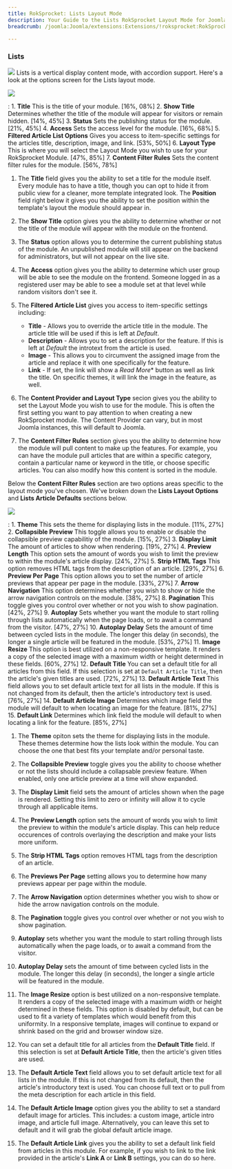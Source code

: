 ```yaml
---
title: RokSprocket: Lists Layout Mode
description: Your Guide to the Lists RokSprocket Layout Mode for Joomla
breadcrumb: /joomla:Joomla/extensions:Extensions/!roksprocket:RokSprocket

---
```


### Lists
![][lists]
Lists is a vertical display content mode, with accordion support. Here's a look at the options screen for the Lists layout mode.

![][lists_1]

:   1. **Title** This is the title of your module. [16%, 08%]
    2. **Show Title** Determines whether the title of the module will appear for visitors or remain hidden. [14%, 45%]
    3. **Status** Sets the publishing status for the module. [21%, 45%]
    4. **Access** Sets the access level for the module. [16%, 68%]
    5. **Filtered Article List Options** Gives you access to item-specific settings for the articles title, description, image, and link. [53%, 50%]
    6. **Layout Type** This is where you will select the Layout Mode you wish to use for your RokSprocket Module. [47%, 85%]
    7. **Content Filter Rules** Sets the content filter rules for the module. [56%, 78%]

1. The **Title** field gives you the ability to set a title for the module itself. Every module has to have a title, though you can opt to hide it from public view for a cleaner, more template integrated look. The **Position** field right below it gives you the ability to set the position within the template's layout the module should appear in.

2. The **Show Title** option gives you the ability to determine whether or not the title of the module will appear with the module on the frontend.

3.  The **Status** option allows you to determine the current publishing status of the module. An unpublished module will still appear on the backend for administrators, but will not appear on the live site.

4. The **Access** option gives you the ability to determine which user group will be able to see the module on the frontend. Someone logged in as a registered user may be able to see a module set at that level while random visitors don't see it.

5. The **Filtered Article List** gives you access to item-specific settings including:

    * **Title** - Allows you to override the article title in the module. The article title will be used if this is left at *Default*.
    * **Description** - Allows you to set a description for the feature. If this is left at *Default* the introtext from the article is used. 
    * **Image** - This allows you to circumvent the assigned image from the article and replace it with one specifically for the feature. 
    * **Link** - If set, the link will show a *Read More** button as well as link the title. On specific themes, it will link the image in the feature, as well.

6. The **Content Provider and Layout Type** secion gives you the ability to set the Layout Mode you wish to use for the module. This is often the first setting you want to pay attention to when creating a new RokSprocket module. The Content Provider can vary, but in most Joomla instances, this will default to Joomla.

7. The **Content Filter Rules** section gives you the ability to determine how the module will pull content to make up the features. For example, you can have the module pull articles that are within a specific category, contain a particular name or keyword in the title, or choose specific articles. You can also modify how this content is sorted in the module.

Below the **Content Filter Rules** section are two options areas specific to the layout mode you've chosen. We've broken down the **Lists Layout Options** and **Lists Article Defaults** sections below.

![][lists_2]

:   1. **Theme** This sets the theme for displaying lists in the module. [11%, 27%]
    2. **Collapsible Preview** This toggle allows you to enable or disable the collapsible preview capabilitiy of the module. [15%, 27%]
    3. **Display Limit** The amount of articles to show when rendering. [19%, 27%]
    4. **Preview Length** This option sets the amount of words you wish to limit the preview to within the module's article display. [24%, 27%]
    5.  **Strip HTML Tags** This option removes HTML tags from the description of an article. [29%, 27%]
    6. **Preview Per Page** This option allows you to set the number of article previews that appear per page in the module. [33%, 27%]
    7. **Arrow Navigation** This option determines whether you wish to show or hide the arrow navigation controls on the module. [38%, 27%]
    8. **Pagination** This toggle gives you control over whether or not you wish to show pagination. [42%, 27%]
    9. **Autoplay** Sets whether you want the module to start rolling through lists automatically when the page loads, or to await a command from the visitor. [47%, 27%]
    10. **Autoplay Delay** Sets the amount of time between cycled lists in the module. The longer this delay (in seconds), the longer a single article will be featured in the module. [53%, 27%]
    11. **Image Resize** This option is best utilized on a non-responsive template. It renders a copy of the selected image with a maximum width or height determined in these fields. [60%, 27%]
    12. **Default Title** You can set a default title for all articles from this field. If this selection is set at `Default Article Title`, then the article's given titles are used. [72%, 27%]
    13. **Default Article Text** This field allows you to set default article text for all lists in the module. If this is not changed from its default, then the article's introductory text is used. [76%, 27%]
    14. **Default Article Image** Determines which image field the module will default to when locating an image for the feature. [81%, 27%]
    15. **Default Link** Determines which link field the module will default to when locating a link for the feature. [85%, 27%]

1.  The **Theme** opiton sets the theme for displaying lists in the module. These themes determine how the lists look within the module. You can choose the one that best fits your template and/or personal taste.

2. The **Collapsible Preview** toggle gives you the ability to choose whether or not the lists should include a collapsable preview feature. When enabled, only one article preview at a time will show expanded.

3.  The **Display Limit** field sets the amount of articles shown when the page is rendered.  Setting this limit to zero or infinity will allow it to cycle through all applicable items.

4. The **Preview Length** option sets the amount of words you wish to limit the preview to within the module's article display. This can help reduce occurences of controls overlaying the description and make your lists more uniform.

5. The **Strip HTML Tags** option removes HTML tags from the description of an article.

6. The **Previews Per Page** setting allows you to determine how many previews appear per page within the module.

7.  The **Arrow Navigation** option determines whether you wish to show or hide the arrow navigation controls on the module.

8.  The **Pagination** toggle gives you control over whether or not you wish to show pagination.

9.  **Autoplay** sets whether you want the module to start rolling through lists automatically when the page loads, or to await a command from the visitor.

10. **Autoplay Delay** sets the amount of time between cycled lists in the module. The longer this delay (in seconds), the longer a single article will be featured in the module.

11.  The **Image Resize** option is best utilized on a non-responsive template. It renders a copy of the selected image with a maximum width or height determined in these fields. This option is disabled by default, but can be used to fit a variety of templates which would benefit from this uniformity. In a responsive template, images will continue to expand or shrink based on the grid and browser window size.

12.  You can set a default title for all articles from the **Default Title** field. If this selection is set at **Default Article Title**, then the article's given titles are used. 

13.  The **Default Article Text** field allows you to set default article text for all lists in the module. If this is not changed from its default, then the article's introductory text is used. You can choose full text or to pull from the meta description for each article in this field.

14.  The **Default Article Image** option gives you the ability to set a standard default image for articles. This includes: a custom image, article intro image, and article full image. Alternatively, you can leave this set to default and it will grab the global default article image.

15.  The **Default Article Link** gives you the ability to set a default link field from articles in this module. For example, if you wish to link to the link provided in the article's **Link A** or **Link B** settings, you can do so here.

[lists]: assets/lists.png
[lists_link]: layout_modes.md#lists
[lists_1]: assets/lists_1.png
[lists_2]: assets/lists_2.png